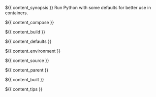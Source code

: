 ${{ content_synopsis }} Run Python with some defaults for better use in containers.

${{ content_compose }}

${{ content_build }}

${{ content_defaults }}

${{ content_environment }}

${{ content_source }}

${{ content_parent }}

${{ content_built }}

${{ content_tips }}